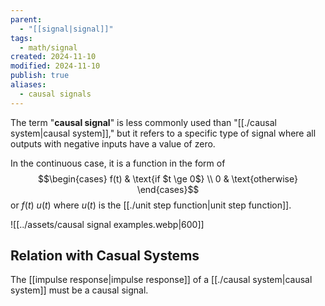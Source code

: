 ```yaml
---
parent:
  - "[[signal|signal]]"
tags:
  - math/signal
created: 2024-11-10
modified: 2024-11-10
publish: true
aliases:
  - causal signals
---
```

The term "**causal signal**" is less commonly used than "[[./causal system|causal system]]," but it refers to a specific type of signal where all outputs with negative inputs have a value of zero.

In the continuous case, it is a function in the form of
$$\begin{cases} f(t) & \text{if $t \ge 0$} \\ 0 & \text{otherwise} \end{cases}$$
or $f(t) \ u(t)$ where $u(t)$ is the [[./unit step function|unit step function]].

![[../assets/causal signal examples.webp|600]]

## Relation with Casual Systems
The [[impulse response|impulse response]] of a [[./causal system|causal system]] must be a causal signal.
